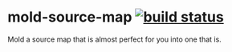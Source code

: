# mold-source-map [![build status](https://secure.travis-ci.org/thlorenz/mold-source-map.png)](http://travis-ci.org/thlorenz/mold-source-map)

Mold a source map that is almost perfect for you into one that is.
